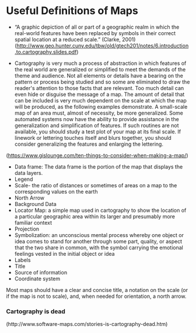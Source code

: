 <H1> Useful Definitions of Maps </H1>

* “A graphic depiction of all or part of a
geographic realm in which the real-world
features have been replaced by symbols in
their correct spatial location at a reduced
scale.” (Clarke, 2001) (http://www.geo.hunter.cuny.edu/tbw/old/gtech201/notes/6.introduction.to.cartography.slides.pdf)


* Cartography is very much a process of abstraction in which features of the real world are generalized or simplified to meet the demands of the theme and audience. Not all elements or details have a bearing on the pattern or process being studied and so some are eliminated to draw the reader's attention to those facts that are relevant. Too much detail can even hide or disguise the message of a map. The amount of detail that can be included is very much dependent on the scale at which the map will be produced, as the following examples demonstrate. A small-scale map of an area must, almost of necessity, be more generalized. Some automated systems now have the ability to provide assistance in the generalization and simplification of features. If such routines are not available, you should study a test plot of your map at its final scale. If linework or lettering touches itself and blurs together, you should consider generalizing the features and enlarging the lettering.

(https://www.gislounge.com/ten-things-to-consider-when-making-a-map/)

* Data frame: The data frame is the portion of the map that displays the data layers. 
* Legend
* Scale- the ratio of distances or sometimes of areas on a map to the corresponding values on the earth
* North Arrow
* Background Data
* Locator Map: a simple map used in cartography to show the location of a particular geographic area within its larger and presumably more familiar context
* Projection
* Symbolization: an unconscious mental process whereby one object or idea comes to stand for another through some part, quality, or aspect that the two share in common, with the symbol carrying the emotional feelings vested in the initial object or idea
* Labels
* Title
* Source of information
* Coordinate system

Most maps should have a clear and concise title, a notation on the scale (or if the map is not to scale), and, when needed for orientation, a north arrow.

<h3>Cartography is dead</h3>
(http://www.software-maps.com/stories-is-cartography-dead.htm)

